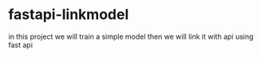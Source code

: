 # fastapi-linkmodel
in this project we will train a simple model then we will link it with api using fast api
